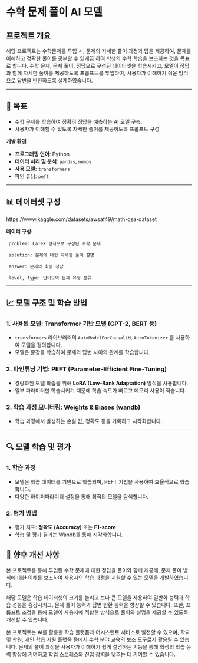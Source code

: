 # 수학 문제 풀이 AI 모델 

## 프로젝트 개요

해당 프로젝트는 수학문제를 투입 시, 문제의 자세한 풀이 과정과 답을 제공하여, 문제를 이해하고 정확한 풀이를 공부할 수 있게끔 하여 학생의 수학 학습을 보조하는 것을 목표로 합니다. 수학 문제, 문제 풀이, 정답으로 구성된 데이터셋을 학습시키고, 모델이 정답과 함께 자세한 풀이를 제공하도록 프롬프트를 투입하여, 사용자가 이해하기 쉬운 방식으로 답변을 반환하도록 설계하였습니다. 

---

## 🎯 목표

- 수학 문제를 학습하여 정확히 정답을 예측하는 AI 모델 구축.
- 사용자가 이해할 수 있도록 자세한 풀이를 제공하도록 프롬프트 구성 

**개발 환경** 

- **프로그래밍 언어**: Python
- **데이터 처리 및 분석**: `pandas`, `numpy`
- **사용 모델:** `transformers`
- 파인 튜닝: `peft`

---

## 📊 데이터셋 구성

https\://www\.kaggle.com/datasets/awsaf49/math-qsa-dataset

**데이터 구성:**

     problem: LaTeX 형식으로 구성된 수학 문제
     
     solution: 문제에 대한 자세한 풀이 설명
     
     answer: 문제의 최종 정답
     
     level, type: 난이도와 문제 유형 분류

---

## 📈 모델 구조 및 학습 방법

### 1. 사용된 모델: **Transformer 기반 모델 (GPT-2, BERT 등)**

- `transformers` 라이브러리의 `AutoModelForCausalLM`, `AutoTokenizer` 를 사용하여 모델을 정의합니다.
- 모델은 문장을 학습하여 문제와 답변 사이의 관계를 학습합니다.

### 2. 파인튜닝 기법: **PEFT (Parameter-Efficient Fine-Tuning)**

- 경량화된 모델 학습을 위해 **LoRA (Low-Rank Adaptation)** 방식을 사용합니다.
- 일부 파라미터만 학습시키기 때문에 학습 속도가 빠르고 메모리 사용이 적습니다.

### 3. 학습 과정 모니터링: **Weights & Biases (wandb)**

- 학습 과정에서 발생하는 손실 값, 정확도 등을 기록하고 시각화합니다.

---

## 🔍 모델 학습 및 평가

### 1. 학습 과정

- 모델은 학습 데이터를 기반으로 학습되며, PEFT 기법을 사용하여 효율적으로 학습합니다.
- 다양한 하이퍼파라미터 설정을 통해 최적의 모델을 탐색합니다.

### 2. 평가 방법

- 평가 지표: **정확도 (Accuracy)** 또는 **F1-score**
- 학습 및 평가 결과는 Wandb를 통해 시각화합니다.


## 🚀 향후 개선 사항

본 프로젝트를 통해 투입된 수학 문제에 대한 정답을 풀이와 함께 제공해, 문제 풀이 방식에 대한 이해를 보조하여 사용자의 학습 과정을 지원할 수 있는 모델을 개발하였습니다. 

해당 모델은 학습 데이터셋의 크기를 늘리고 보다 큰 모델을 사용하여 일반화 능력과 학습 성능을 증강시키고, 문제 풀이 능력과 답변 반환 능력을 향상할 수 있습니다. 또한, 프롬프트 조정을 통해 모델이 사용자에 적합한 방식으로 풀이와 설명을 제공할 수 있도록 개선할 수 있습니다. 

본 프로젝트는 AI를 활용한 학습 플랫폼과 어시스턴트 서비스로 발전할 수 있으며, 학교 및 학원, 개인 학습 지원 플랫폼 등에서 수학 분야 교육의 보조 도구로서 활용될 수 있습니다. 문제의 풀이 과정을 사용자가 이해하기 쉽게 설명하는 기능을 통해 학생의 학습 능력 향상에 기여하고 학업 스트레스와 진입 장벽을 낮추는 데 기여할 수 있습니다.



